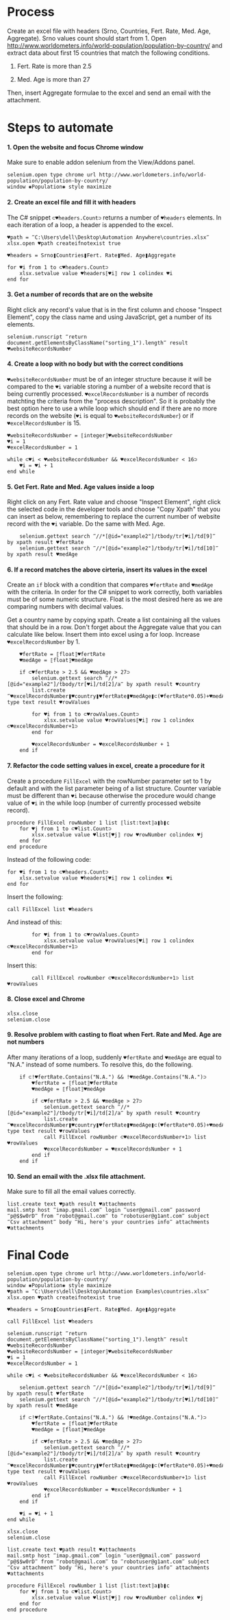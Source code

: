 # Process

Create an excel file with headers (Srno, Countries, Fert. Rate, Med. Age, Aggregate). Srno values count should start from 1. Open http://www.worldometers.info/world-population/population-by-country/ and extract data about first 15 countries that match the following conditions.

1. Fert. Rate is more than 2.5

2. Med. Age is more than 27

Then, insert Aggregate formulae to the excel and send an email with the attachment.

# Steps to automate

#### 1. Open the website and focus Chrome window

Make sure to enable addon selenium from the View/Addons panel.

```G1ANT
selenium.open type chrome url http://www.worldometers.info/world-population/population-by-country/
window ✱Population✱ style maximize
```

#### 2. Create an excel file and fill it with headers

The C# snippet `⊂♥headers.Count⊃` returns a number of `♥headers` elements. In each iteration of a loop, a header is appended to the excel.

```G1ANT
♥path = ‴C:\Users\dell\Desktop\Automation Anywhere\countries.xlsx‴
xlsx.open ♥path createifnotexist true

♥headers = Srno❚Countries❚Fert. Rate❚Med. Age❚Aggregate

for ♥i from 1 to ⊂♥headers.Count⊃
    xlsx.setvalue value ♥headers⟦♥i⟧ row 1 colindex ♥i
end for
```

#### 3. Get a number of records that are on the website

Right click any record's value that is in the first column and choose "Inspect Element", copy the class name and using JavaScript, get a number of its elements.

```G1ANT
selenium.runscript ‴return document.getElementsByClassName("sorting_1").length‴ result ♥websiteRecordsNumber
```

#### 4. Create a loop with no body but with the correct conditions

`♥websiteRecordsNumber` must be of an integer structure because it will be compared to the `♥i` variable storing a number of a website record that is being currently processed. `♥excelRecordsNumber` is a number of records matchting the criteria from the "process description". So it is probably the best option here to use a while loop which should end if there are no more records on the website (`♥i` is equal to `♥websiteRecordsNumber`) or if `♥excelRecordsNumber` is 15.

```G1ANT
♥websiteRecordsNumber = ⟦integer⟧♥websiteRecordsNumber
♥i = 1
♥excelRecordsNumber = 1

while ⊂♥i < ♥websiteRecordsNumber && ♥excelRecordsNumber < 16⊃
    ♥i = ♥i + 1
end while
```

#### 5. Get Fert. Rate and Med. Age values inside a loop

Right click on any Fert. Rate value and choose "Inspect Element", right click the selected code in the developer tools and choose "Copy Xpath" that you can insert as below, remembering to replace the current number of website record with the `♥i` variable. Do the same with Med. Age.

```G1ANT
    selenium.gettext search ‴//*[@id="example2"]/tbody/tr[♥i]/td[9]‴ by xpath result ♥fertRate
    selenium.gettext search ‴//*[@id="example2"]/tbody/tr[♥i]/td[10]‴ by xpath result ♥medAge
```

#### 6. If a record matches the above cirteria, insert its values in the excel

Create an `if` block with a condition that compares `♥fertRate` and `♥medAge` with the criteria. In order for the C# snippet to work correctly, both variables must be of some numeric structure. Float is the most desired here as we are comparing numbers with decimal values.

Get a country name by copying xpath. Create a list containing all the values that should be in a row. Don't forget about the Aggregate value that you can calculate like below. Insert them into excel using a for loop. Increase `♥excelRecordsNumber` by 1.

```G1ANT
    ♥fertRate = ⟦float⟧♥fertRate
    ♥medAge = ⟦float⟧♥medAge

    if ⊂♥fertRate > 2.5 && ♥medAge > 27⊃
        selenium.gettext search ‴//*[@id="example2"]/tbody/tr[♥i]/td[2]/a‴ by xpath result ♥country
        list.create ‴♥excelRecordsNumber❚♥country❚♥fertRate❚♥medAge❚⊂(♥fertRate*0.05)+♥medAge⊃‴ type text result ♥rowValues
        
        for ♥i from 1 to ⊂♥rowValues.Count⊃
            xlsx.setvalue value ♥rowValues⟦♥i⟧ row 1 colindex ⊂♥excelRecordsNumber+1⊃
        end for
        
        ♥excelRecordsNumber = ♥excelRecordsNumber + 1
    end if
```

#### 7. Refactor the code setting values in excel, create a procedure for it

Create a procedure `FillExcel` with the rowNumber parameter set to 1 by default and with the list parameter being of a list structure. Counter variable must be different than `♥i` because otherwise the procedure would change value of `♥i` in the while loop (number of currently processed website record).

```G1ANT
procedure FillExcel rowNumber 1 list ⟦list:text⟧a❚b❚c
    for ♥j from 1 to ⊂♥list.Count⊃
        xlsx.setvalue value ♥list⟦♥j⟧ row ♥rowNumber colindex ♥j
    end for
end procedure
```

Instead of the following code:

```G1ANT
for ♥i from 1 to ⊂♥headers.Count⊃
    xlsx.setvalue value ♥headers⟦♥i⟧ row 1 colindex ♥i
end for
```

Insert the following:

```G1ANT
call FillExcel list ♥headers
```

And instead of this:

```G1ANT
        for ♥i from 1 to ⊂♥rowValues.Count⊃
            xlsx.setvalue value ♥rowValues⟦♥i⟧ row 1 colindex ⊂♥excelRecordsNumber+1⊃
        end for
```

Insert this: 

```G1ANT
        call FillExcel rowNumber ⊂♥excelRecordsNumber+1⊃ list ♥rowValues
```

#### 8. Close excel and Chrome

```G1ANT
xlsx.close
selenium.close
```

#### 9. Resolve problem with casting to float when Fert. Rate and Med. Age are not numbers

After many iterations of a loop, suddenly `♥fertRate` and `♥medAge` are equal to "N.A." instead of some numbers. To resolve this, do the following.

```G1ANT
    if ⊂!♥fertRate.Contains("N.A.") && !♥medAge.Contains("N.A.")⊃
        ♥fertRate = ⟦float⟧♥fertRate
        ♥medAge = ⟦float⟧♥medAge
    
        if ⊂♥fertRate > 2.5 && ♥medAge > 27⊃
            selenium.gettext search ‴//*[@id="example2"]/tbody/tr[♥i]/td[2]/a‴ by xpath result ♥country
            list.create ‴♥excelRecordsNumber❚♥country❚♥fertRate❚♥medAge❚⊂(♥fertRate*0.05)+♥medAge⊃‴ type text result ♥rowValues
            call FillExcel rowNumber ⊂♥excelRecordsNumber+1⊃ list ♥rowValues
            ♥excelRecordsNumber = ♥excelRecordsNumber + 1
        end if
    end if
```

#### 10. Send an email with the .xlsx file attachment. 

Make sure to fill all the email values correctly.

```G1ANT
list.create text ♥path result ♥attachments
mail.smtp host ‴imap.gmail.com‴ login ‴user@gmail.com‴ password ‴p@$$w0rD‴ from ‴robot@gmail.com‴ to ‴robotuser@g1ant.com‴ subject ‴Csv attachment‴ body ‴Hi, here's your countries info‴ attachments ♥attachments
```

# Final Code

```G1ANT
selenium.open type chrome url http://www.worldometers.info/world-population/population-by-country/
window ✱Population✱ style maximize
♥path = ‴C:\Users\dell\Desktop\Automation Examples\countries.xlsx‴
xlsx.open ♥path createifnotexist true

♥headers = Srno❚Countries❚Fert. Rate❚Med. Age❚Aggregate

call FillExcel list ♥headers

selenium.runscript ‴return document.getElementsByClassName("sorting_1").length‴ result ♥websiteRecordsNumber
♥websiteRecordsNumber = ⟦integer⟧♥websiteRecordsNumber
♥i = 1
♥excelRecordsNumber = 1

while ⊂♥i < ♥websiteRecordsNumber && ♥excelRecordsNumber < 16⊃

    selenium.gettext search ‴//*[@id="example2"]/tbody/tr[♥i]/td[9]‴ by xpath result ♥fertRate
    selenium.gettext search ‴//*[@id="example2"]/tbody/tr[♥i]/td[10]‴ by xpath result ♥medAge
    
    if ⊂!♥fertRate.Contains("N.A.") && !♥medAge.Contains("N.A.")⊃
        ♥fertRate = ⟦float⟧♥fertRate
        ♥medAge = ⟦float⟧♥medAge
    
        if ⊂♥fertRate > 2.5 && ♥medAge > 27⊃
            selenium.gettext search ‴//*[@id="example2"]/tbody/tr[♥i]/td[2]/a‴ by xpath result ♥country
            list.create ‴♥excelRecordsNumber❚♥country❚♥fertRate❚♥medAge❚⊂(♥fertRate*0.05)+♥medAge⊃‴ type text result ♥rowValues
            call FillExcel rowNumber ⊂♥excelRecordsNumber+1⊃ list ♥rowValues
            ♥excelRecordsNumber = ♥excelRecordsNumber + 1
        end if
    end if
    
    ♥i = ♥i + 1
end while

xlsx.close
selenium.close

list.create text ♥path result ♥attachments
mail.smtp host ‴imap.gmail.com‴ login ‴user@gmail.com‴ password ‴p@$$w0rD‴ from ‴robot@gmail.com‴ to ‴robotuser@g1ant.com‴ subject ‴Csv attachment‴ body ‴Hi, here's your countries info‴ attachments ♥attachments

procedure FillExcel rowNumber 1 list ⟦list:text⟧a❚b❚c
    for ♥j from 1 to ⊂♥list.Count⊃
        xlsx.setvalue value ♥list⟦♥j⟧ row ♥rowNumber colindex ♥j
    end for
end procedure
```
